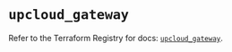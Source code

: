 # `upcloud_gateway`

Refer to the Terraform Registry for docs: [`upcloud_gateway`](https://registry.terraform.io/providers/upcloudltd/upcloud/5.22.1/docs/resources/gateway).
